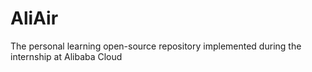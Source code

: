 # AliAir 

The personal learning open-source repository implemented during the internship at Alibaba Cloud